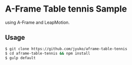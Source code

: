 # A-Frame Table tennis Sample
using A-Frame and LeapMotion.


## Usage

```sh
$ git clone https://github.com/jyuko/aframe-table-tennis
$ cd aframe-table-tennis && npm install
$ gulp default
```
